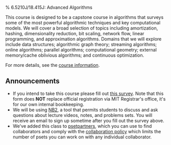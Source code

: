 % 6.5210J/18.415J: Advanced Algorithms

This course is designed to be a capstone course in algorithms that surveys some of the most powerful algorithmic techniques and key computational models.
We will cover a broad selection of topics including amortization, hashing, dimensionality reduction, bit scaling, network flow, linear programming, and approximation algorithms. Domains that we will explore include data structures; algorithmic graph theory; streaming algorithms; online algorithms; parallel algorithms; computational geometry; external memory/cache oblivious algorithms; and continuous optimization.

For more details, see the [course information](info.html).

## Announcements

* If you intend to take this course please fill out [this survey](https://forms.gle/kHhiGbPnushjgtGD6). Note that this form does **NOT** replace official registration via MIT Registrar's office, it's for our own internal bookkeeping.
* We will be using [NB2](https://nb2.csail.mit.edu), a tool that permits students to discuss and ask questions about lecture videos, notes, and problems sets. You will receive an email to sign up sometime after you fill out the survey above.
* We've added this class to [psetpartners](https://psetpartners.mit.edu), which you can use to find collaborators and comply with the [collaboration policy](/info.html#collaboration) which limits the number of psets you can work on with any individual collaborator.
